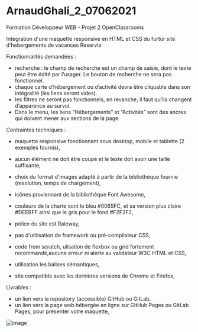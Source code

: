 # ArnaudGhali_2_07062021
Formation Développeur WEB - Projet 2
OpenClassrooms

Integration d'une maquette responsive en HTML et CSS du furtur site d'hebergements de vacances Reservia

Fonctionnalités demandées :
- recherche : le champ de recherche est un champ de saisie, dont le texte peut être édité par l’usager. Le bouton de recherche ne sera pas fonctionnel.
- chaque carte d’hébergement ou d’activité devra être cliquable dans son intégralité (les liens seront vides).
- les filtres ne seront pas fonctionnels, en revanche, il faut qu’ils changent d’apparence au survol.
- Dans le menu, les liens “Hébergements” et “Activités” sont des ancres qui doivent mener aux sections de la page.

Contraintes techniques :
- maquette responsive fonctionnant sous desktop, mobile et tablette (2 exemples fournis), 
- aucun élément ne doit être coupé et le texte doit avoir une taille suffisante,
- choix du format d'images adapté à partir de la bibliothèque fournie (resolution, temps de chargement),
- icônes proviennant de la bibliothèque Font Awesome,
- couleurs de la charte sont le bleu #0065FC, et sa version plus claire #DEEBFF ainsi que le gris pour le fond #F2F2F2,
- police du site est Raleway,

- pas d'utilisation de framework ou pré-compilateur CSS,
- code from scratch, ulisation de flexbox ou grid fortement recommandé,aucune erreur ni alerte au validateur W3C HTML et CSS,
- utilisation les balises sémantiques,
- site compatible avec les dernières versions de Chrome et Firefox,

Livrables :
- un lien vers la repository (accessible) GitHub ou GitLab,
- un lien vers la page web hébergée en ligne sur GitHub Pages ou GitLab Pages, pour présenter votre maquette,

![image](https://user-images.githubusercontent.com/85293544/122744214-1420a100-d288-11eb-8a85-5dc0f5032a9c.png)

